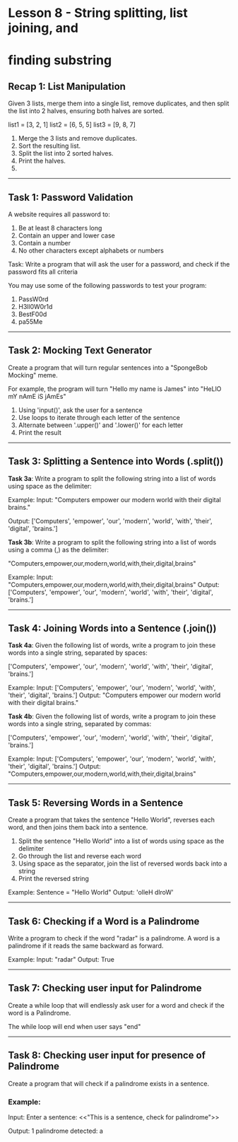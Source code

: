 # Lesson 8 - String splitting, list joining, and
#            finding substring

## Recap 1: List Manipulation
Given 3 lists, merge them into a single list, remove
duplicates, and then split the list into 2 halves,
ensuring both halves are sorted.

list1 = [3, 2, 1]
list2 = [6, 5, 5]
list3 = [9, 8, 7]

1. Merge the 3 lists and remove duplicates.
2. Sort the resulting list.
3. Split the list into 2 sorted halves.
4. Print the halves.
5. 
---------------------------------------------------------------

## Task 1: Password Validation

A website requires all password to:
1. Be at least 8 characters long
2. Contain an upper and lower case
3. Contain a number
4. No other characters except alphabets or numbers

Task:
Write a program that will ask the user for a password, and
check if the password fits all criteria

You may use some of the following passwords to test your
program:
1. PassW0rd
2. H3ll0W0r1d
3. BestF00d
4. pa55Me

---------------------------------------------------------------

## Task 2: Mocking Text Generator

Create a program that will turn regular sentences into a
"SpongeBob Mocking" meme.

For example, the program will turn "Hello my name is James"
into "HeLlO mY nAmE iS jAmEs"

1. Using 'input()', ask the user for a sentence
2. Use loops to iterate through each letter of the sentence
3. Alternate between '.upper()' and '.lower()' for each letter
4. Print the result

---------------------------------------------------------------

## Task 3: Splitting a Sentence into Words (.split())
**Task 3a**:
Write a program to split the following string into a list of
words using space as the delimiter:

Example:
Input:
"Computers empower our modern world with their digital brains."

Output:
['Computers',
 'empower',
 'our',
 'modern',
 'world',
 'with',
 'their',
 'digital',
 'brains.']

**Task 3b**:
Write a program to split the following string into a list of
words using a comma (,) as the delimiter:

"Computers,empower,our,modern,world,with,their,digital,brains"

Example:
Input: "Computers,empower,our,modern,world,with,their,digital,brains"
Output: ['Computers',
         'empower',
         'our',
         'modern',
         'world',
         'with',
         'their',
         'digital',
         'brains.']

---------------------------------------------------------------

## Task 4: Joining Words into a Sentence (.join())
**Task 4a**:
Given the following list of words, write a program to join
these words into a single string, separated by spaces:

['Computers', 'empower', 'our', 'modern', 'world', 'with', 'their', 'digital', 'brains.']

Example:
Input: ['Computers', 'empower', 'our', 'modern', 'world', 'with', 'their', 'digital', 'brains.']
Output: "Computers empower our modern world with their digital brains."

**Task 4b**:
Given the following list of words, write a program to join
these words into a single string, separated by commas:

['Computers', 'empower', 'our', 'modern', 'world', 'with', 'their', 'digital', 'brains.']

Example:
Input: ['Computers', 'empower', 'our', 'modern', 'world', 'with', 'their', 'digital', 'brains.']
Output: "Computers,empower,our,modern,world,with,their,digital,brains"

---------------------------------------------------------------

## Task 5: Reversing Words in a Sentence
Create a program that takes the sentence "Hello World",
reverses each word, and then joins them back into a sentence.

1. Split the sentence "Hello World" into a list of words using
   space as the delimiter
2. Go through the list and reverse each word
3. Using space as the separator, join the list of reversed
   words back into a string
4. Print the reversed string

Example:
Sentence = "Hello World"
Output: 'olleH dlroW'

---------------------------------------------------------------

## Task 6: Checking if a Word is a Palindrome
Write a program to check if the word "radar" is a palindrome.
A word is a palindrome if it reads the same backward as forward.

Example:
Input: "radar"
Output: True

---------------------------------------------------------------

## Task 7: Checking user input for Palindrome
Create a while loop that will endlessly ask user for a word and
check if the word is a Palindrome.

The while loop will end when user says "end"

---------------------------------------------------------------

## Task 8: Checking user input for presence of Palindrome
Create a program that will check if a palindrome exists in a
sentence.

### Example:
Input:
Enter a sentence: <<"This is a sentence, check for palindrome">>

Output:
1 palindrome detected:
a